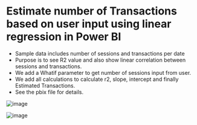 # Estimate number of Transactions based on user input using linear regression in Power BI

- Sample data includes number of sessions and transactions per date
- Purpose is to see R2 value and also show linear correlation between sessions and transactions.
- We add a Whatif parameter to get number of sessions input from user.
- We add all calculations to calculate r2, slope, intercept and finally Estimated Transactions.
- See the pbix file for details.

![image](https://github.com/user-attachments/assets/0cec110a-d007-457b-b47b-64914711c999)

![image](https://github.com/user-attachments/assets/3d68cc90-f356-46ba-9160-cf16f0616dc0)
